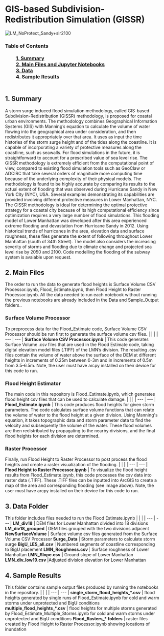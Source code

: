 # GIS-based Subdivision-Redistribution Simulation (GISSR)

![LM_NoProtect_Sandy+slr2100](https://user-images.githubusercontent.com/73183529/99480327-dd675e80-2925-11eb-89a7-c49b22791233.jpg)

### Table of Contents<br><br>&nbsp;&nbsp;&nbsp;&nbsp;&nbsp;&nbsp;&nbsp;&nbsp;&nbsp;[**1. Summary**](#1-Summary)<br>&nbsp;&nbsp;&nbsp;&nbsp;&nbsp;&nbsp;&nbsp;&nbsp;&nbsp;[**2. Main Files and Jupyter Notebooks**](#2-Main-Files)<br>&nbsp;&nbsp;&nbsp;&nbsp;&nbsp;&nbsp;&nbsp;&nbsp;&nbsp;[**3. Data**](#3-Data-Folder)<br>&nbsp;&nbsp;&nbsp;&nbsp;&nbsp;&nbsp;&nbsp;&nbsp;&nbsp;[**4. Sample Results**](#4-Sample-Results)<br><br>

## 1. Summary

A storm surge induced flood simulation methodology, called GIS-based Subdivision-Redistribution (GISSR) methodology, is proposed for coastal urban environments. The methodology combines Geographical Information Systems (GIS) with Manning’s equation to calculate the volume of water flowing into the geographical area under consideration, and then redistributes it appropriately over that area. It uses as input the time histories of the storm surge height and of the tides along the coastline. It is capable of incorporating a variety of protective measures along the coastline, such as seawalls. For flood simulations in the future, it is straightforward to account for a prescribed value of sea level rise. The GISSR methodology is extremely efficient from the computational point of view, compared to existing flood simulation tools such as GeoClaw or ADCIRC that take several orders of magnitude more computing time because of the underlying complexity of their physical models. The methodology is found to be highly accurate by comparing its results to the actual extent of flooding that was observed during Hurricane Sandy in New York City (NYC), USA. Several examples demonstrating its capabilities are provided involving different protective measures in Lower Manhattan, NYC. The GISSR methodology is ideal for determining the optimal protective strategy for a coastal city because of its high computational efficiency since optimization requires a very large number of flood simulations.
This flooding model of Lower Manhattan was developed after this area experienced extreme flooding and devastation from Hurricane Sandy in 2012. Using historical trends of hurricanes in the area, elevation data and surface roughness, these files generate the extent of following throughout Lower Manhattan (south of 34th Street). The model also considers the increasing severity of storms and flooding due to climate change and projected sea level rise by 2050 and 2100. Code modelling the flooding of the subway system is avaiable upon request.


## 2. Main Files
The order to run the data to generate flood heights is Surface Volume CSV Processor.ipynb, Flood_Estimate.ipynb, then Flood Height to Raster Processor.ipynb. All the data needed to run each notebook without running the previous notebooks are already included in the Data and Sample_Output folders..
### Surface Volume Processor
To preprocess data for the Flood_Estimate code, Surface Volume CSV Processor should be run first to generate the surface volume csv files.
|     |     |
| --- | --- |
**Surface Volume CSV Processor.ipynb** | This code generates Surface Volume .csv files that are used in the Flood Estimate code, taking digital elevation model files (.TIFF) of the LMN’s division. The resulting .csv files contain the volume of water above the surface of the DEM at different heights in increments of 0.25m between 0-3m and in increments of 0.5m from 3.5-6.5m. Note, the user must have arcpy installed on their device for this code to run.
### Flood Height Estimator
The main code in this repository is Flood_Estimate.ipynb, which generates flood height csv files that can be used to calculate damage.
|     |     |
| --- | --- |
**Flood_Estimate.ipynb** | This code produces flood heights for given storm parameters. The code calculates surface volume functions that can relate the volume of water to the flood height at a given division. Using Manning's equation, it takes topographic data and storm parameter data to find the velocity and subsequently the volume of the water. These flood volumes are then redistributed by propagating to the nearby divisions, and the final flood heights for each division are determined.
### Raster Processor
Finally, run Flood Height to Raster Processor to post process the flood heights and create a raster visualization of the flooding. 
|     |     |
| --- | --- |
**Flood Height to Raster Processor.ipynb** | To visualize the flood height results from Flood_Estimate.ipynb, this code processes the csv data into raster data (.TIFF). These .TIFF files can be inputted into ArcGIS to create a map of the area and corresponding flooding (see image above). Note, the user must have arcpy installed on their device for this code to run.


## 3. Data Folder
This folder includes files needed to run the Flood Estimate.ipynb
|     |     |
| --- | --- |
**LM_div18** | DEM files for Lower Manhattan divided into 18 divisions
**LM_div18_grouped** | DEM files grouped with the two divisions adjacent
**NewSurfaceVolume** | Surface volume csv files generated from the Surface Volume CSV Processor
**Surge_Data** | Storm parameters to calculate storm surge
**BigU_LES_all.csv** | Numbered segments of coastline corresponding to BigU placement
**LMN_Roughness.csv** | Surface roughness of Lower Manhattan
**LMN_Slope.csv** | Ground slope of Lower Manhattan
**LMN_div_low19.csv** |Adjusted division elevation for Lower Manhattan

## 4. Sample Results
This folder contains sample output files produced by running the notebooks in the repository.
|     |     |
| --- | --- |
**single_storm_flood_heights_\*.csv** | flood heights generated by single runs of Flood_Estimate.ipynb for cold and warm storms under unprotected and BigU conditions
**multiple_flood_heights_\*.csv** | flood heights for multiple storms generated by Flood_Estimate_Multiple_Storms.ipynb for cold and warm storms under unprotected and BigU conditions
**Flood_Rasters_\* folders** | raster files created by Flood Height to Raster Processor.ipynb showing locations of inundation

